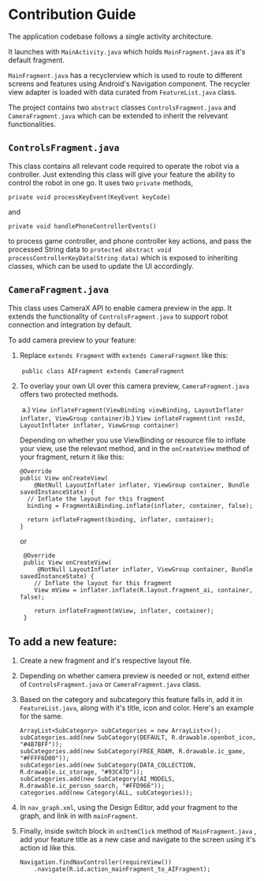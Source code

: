 # Contribution Guide

The application codebase follows a single activity architecture. 

It launches with `MainActivity.java` which holds `MainFragment.java` as it's default fragment. 

`MainFragment.java` has a recyclerview which is used to route to different screens and features using Android's Navigation component. The recycler view adapter is loaded with data curated from `FeatureList.java` class.

The project contains two `abstract` classes `ControlsFragment.java` and `CameraFragment.java` which can be extended to inherit the relvevant functionalities.

## `ControlsFragment.java`

This class contains all relevant code required to operate the robot via a controller. Just extending this class will give your feature the ability to control the robot in one go. It uses two `private` methods,

```
private void processKeyEvent(KeyEvent keyCode)
```

and 

```
private void handlePhoneControllerEvents()
```

 to process game controller, and  phone controller key actions, and pass the processed String data to 
`protected abstract void processControllerKeyData(String data)` which is exposed to inheriting classes, which can be used to update the UI accordingly. 


## `CameraFragment.java`

This class uses CameraX API to enable camera preview in the app. It extends the functionality of `ControlsFragment.java` to support robot connection and integration by default. 

To add camera preview to your feature:

1. Replace `extends Fragment`  with `extends CameraFragment` like this:

   ​	`public class AIFragment extends CameraFragment`
   
2. To overlay your own UI over this camera preview, `CameraFragment.java` offers two protected methods.

   ​	a.) `View inflateFragment(ViewBinding viewBinding, LayoutInflater inflater, ViewGroup container)`
   ​	b.) `View inflateFragment(int resId, LayoutInflater inflater, ViewGroup container)`

    Depending on whether you use ViewBinding or resource file to inflate your view, use the relevant method, and in the `onCreateView` method of your fragment, return it like this:

    ```
    @Override
    public View onCreateView(
        @NotNull LayoutInflater inflater, ViewGroup container, Bundle savedInstanceState) {
      // Inflate the layout for this fragment
      binding = FragmentAiBinding.inflate(inflater, container, false);
    
      return inflateFragment(binding, inflater, container);
    }
    ```
    or
    ```
     @Override
     public View onCreateView(
         @NotNull LayoutInflater inflater, ViewGroup container, Bundle savedInstanceState) {
        // Inflate the layout for this fragment
        View mView = inflater.inflate(R.layout.fragment_ai, container, false);
        
        return inflateFragment(mView, inflater, container);
     }
    ```
## To add a new feature:

1. Create a new fragment and it's respective layout file.

2. Depending on whether camera preview is needed or not, extend either of `ControlsFragment.java` or `CameraFragment.java` class.

3. Based on the category and subcategory this feature falls in, add it in `FeatureList.java`, along with it's title, icon and color. Here's an example for the same.

   ```
   ArrayList<SubCategory> subCategories = new ArrayList<>();
   subCategories.add(new SubCategory(DEFAULT, R.drawable.openbot_icon, "#4B7BFF"));
   subCategories.add(new SubCategory(FREE_ROAM, R.drawable.ic_game, "#FFFF6D00"));
   subCategories.add(new SubCategory(DATA_COLLECTION, R.drawable.ic_storage, "#93C47D"));
   subCategories.add(new SubCategory(AI_MODELS, R.drawable.ic_person_search, "#FFD966"));
   categories.add(new Category(ALL, subCategories));
   ```

3. In `nav_graph.xml`, using the Design Editor, add your fragment to the graph, and link in with `mainFragment`.

4. Finally, inside switch block in `onItemClick` method of `MainFragment.java` , add your feature title as a new case and navigate to the screen using it's action id like this.

   ```
   Navigation.findNavController(requireView())
       .navigate(R.id.action_mainFragment_to_AIFragment);
   ```

